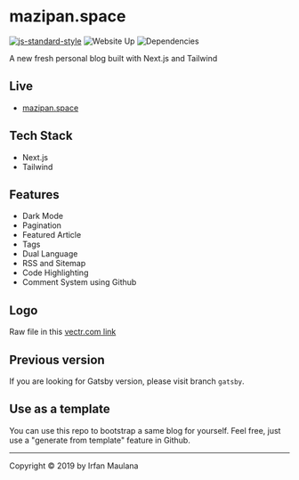 # mazipan.space

[![js-standard-style](https://img.shields.io/badge/code%20style-standard-brightgreen.svg)](http://standardjs.com) ![Website Up](https://img.shields.io/website-up-down-brightgreen-red/https/mazipan.space.svg) ![Dependencies](https://img.shields.io/david/mazipan/blog-3.0.svg)

A new fresh personal blog built with Next.js and Tailwind

## Live

- [mazipan.space](https://mazipan.space/)

## Tech Stack

- Next.js
- Tailwind

## Features

- Dark Mode
- Pagination
- Featured Article
- Tags
- Dual Language
- RSS and Sitemap
- Code Highlighting
- Comment System using Github

## Logo

Raw file in this [vectr.com link](https://vectr.com/mazipan/i7V7tBB5z.png?width=512&height=512&select=i7V7tBB5zpage0)

## Previous version

If you are looking for Gatsby version, please visit branch `gatsby`.

## Use as a template

You can use this repo to bootstrap a same blog for yourself. 
Feel free, just use a "generate from template" feature in Github.

----

Copyright © 2019 by Irfan Maulana
